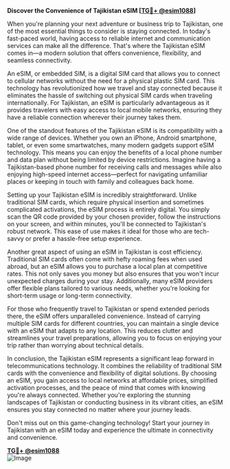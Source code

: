 **Discover the Convenience of Tajikistan eSIM [[TG💪+ @esim1088](https://t.me/s/esim1088)]**

When you're planning your next adventure or business trip to Tajikistan, one of the most essential things to consider is staying connected. In today's fast-paced world, having access to reliable internet and communication services can make all the difference. That's where the Tajikistan eSIM comes in—a modern solution that offers convenience, flexibility, and seamless connectivity.

An eSIM, or embedded SIM, is a digital SIM card that allows you to connect to cellular networks without the need for a physical plastic SIM card. This technology has revolutionized how we travel and stay connected because it eliminates the hassle of switching out physical SIM cards when traveling internationally. For Tajikistan, an eSIM is particularly advantageous as it provides travelers with easy access to local mobile networks, ensuring they have a reliable connection wherever their journey takes them.

One of the standout features of the Tajikistan eSIM is its compatibility with a wide range of devices. Whether you own an iPhone, Android smartphone, tablet, or even some smartwatches, many modern gadgets support eSIM technology. This means you can enjoy the benefits of a local phone number and data plan without being limited by device restrictions. Imagine having a Tajikistan-based phone number for receiving calls and messages while also enjoying high-speed internet access—perfect for navigating unfamiliar places or keeping in touch with family and colleagues back home.

Setting up your Tajikistan eSIM is incredibly straightforward. Unlike traditional SIM cards, which require physical insertion and sometimes complicated activations, the eSIM process is entirely digital. You simply scan the QR code provided by your chosen provider, follow the instructions on your screen, and within minutes, you'll be connected to Tajikistan's robust network. This ease of use makes it ideal for those who are tech-savvy or prefer a hassle-free setup experience.

Another great aspect of using an eSIM in Tajikistan is cost efficiency. Traditional SIM cards often come with hefty roaming fees when used abroad, but an eSIM allows you to purchase a local plan at competitive rates. This not only saves you money but also ensures that you won't incur unexpected charges during your stay. Additionally, many eSIM providers offer flexible plans tailored to various needs, whether you're looking for short-term usage or long-term connectivity.

For those who frequently travel to Tajikistan or spend extended periods there, the eSIM offers unparalleled convenience. Instead of carrying multiple SIM cards for different countries, you can maintain a single device with an eSIM that adapts to any location. This reduces clutter and streamlines your travel preparations, allowing you to focus on enjoying your trip rather than worrying about technical details.

In conclusion, the Tajikistan eSIM represents a significant leap forward in telecommunications technology. It combines the reliability of traditional SIM cards with the convenience and flexibility of digital solutions. By choosing an eSIM, you gain access to local networks at affordable prices, simplified activation processes, and the peace of mind that comes with knowing you're always connected. Whether you're exploring the stunning landscapes of Tajikistan or conducting business in its vibrant cities, an eSIM ensures you stay connected no matter where your journey leads.

Don't miss out on this game-changing technology! Start your journey in Tajikistan with an eSIM today and experience the ultimate in connectivity and convenience. 

**[TG💪+ @esim1088](https://t.me/s/esim1088)**  
![Image](https://i.postimg.cc/Y0z9fWf4/image.png)